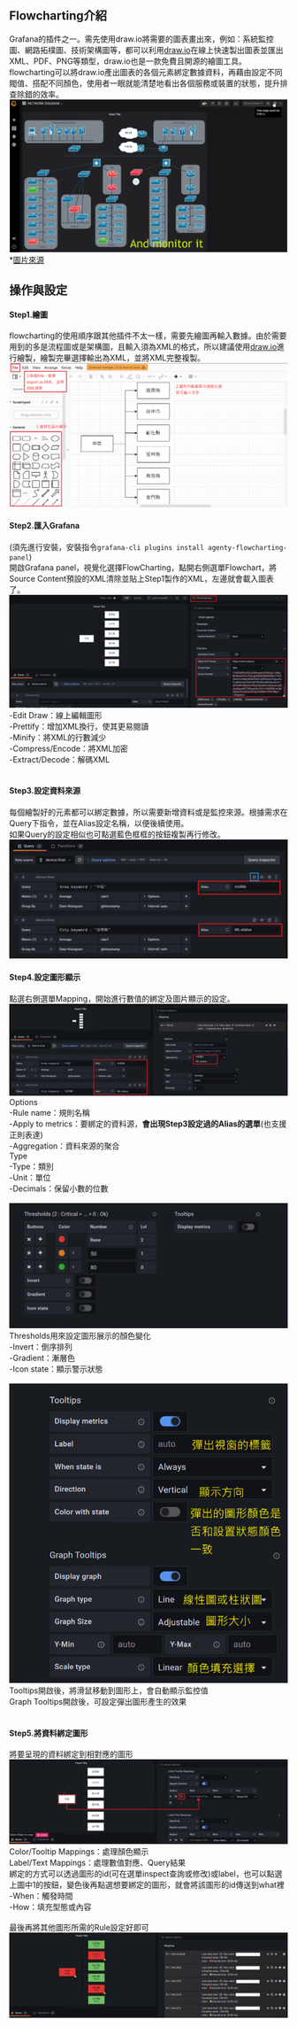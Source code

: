 ## Flowcharting介紹
Grafana的插件之一。需先使用draw.io將需要的圖表畫出來，例如：系統監控圖、網路拓樸圖、技術架構圖等，都可以利用[draw.io](https://app.diagrams.net/)在線上快速製出圖表並匯出XML、PDF、PNG等類型，draw.io也是一款免費且開源的繪圖工具。<br>
flowcharting可以將draw.io產出圖表的各個元素綁定數據資料，再藉由設定不同閥值、搭配不同顏色，使用者一眼就能清楚地看出各個服務或裝置的狀態，提升排查除錯的效率。<br> 
![image](https://github.com/hsiaotingg/ELKG/blob/Grafana-plugins/flowcharting/example.png)
*[圖片來源](https://grafana.com/grafana/plugins/agenty-flowcharting-panel/*)

## 操作與設定
#### Step1.繪圖
flowcharting的使用順序跟其他插件不太一樣，需要先繪圖再輸入數據。由於需要用到的多是流程圖或是架構圖，且輸入須為XML的格式，所以建議使用[draw.io](https://app.diagrams.net/)進行繪製，繪製完畢選擇輸出為XML，並將XML完整複製。
![image](https://github.com/hsiaotingg/ELKG/blob/Grafana-plugins/flowcharting/drawio.png)

#### Step2.匯入Grafana
(須先進行安裝，安裝指令```grafana-cli plugins install agenty-flowcharting-panel```)<br>
開啟Grafana panel，視覺化選擇FlowCharting，點開右側選單Flowchart，將Source Content預設的XML清除並貼上Step1製作的XML，左邊就會載入圖表了。<br>
![image](https://github.com/hsiaotingg/ELKG/blob/Grafana-plugins/flowcharting/basic%20setting.png)
-Edit Draw：線上編輯圖形<br>
-Prettify：增加XML換行，使其更易閱讀<br>
-Minify：將XML的行數減少<br>
-Compress/Encode：將XML加密<br>
-Extract/Decode：解碼XML<br>
<br>
#### Step3.設定資料來源
每個繪製好的元素都可以綁定數據，所以需要新增資料或是監控來源。根據需求在Query下指令，並在Alias設定名稱，以便後續使用。<br>
如果Query的設定相似也可點選藍色框框的按鈕複製再行修改。
![image](https://github.com/hsiaotingg/ELKG/blob/Grafana-plugins/flowcharting/source.png)
<br>
#### Step4.設定圖形顯示
點選右側選單Mapping，開始進行數值的綁定及圖片顯示的設定。<br>
![image](https://github.com/hsiaotingg/ELKG/blob/Grafana-plugins/flowcharting/setting-1.png)
Options<br>
-Rule name：規則名稱<br>
-Apply to metrics：要綁定的資料源，**會出現Step3設定過的Alias的選單**(也支援正則表達)<br>
-Aggregation：資料來源的聚合<br>
Type<br>
-Type：類別<br>
-Unit：單位<br>
-Decimals：保留小數的位數<br>
<br>
![image](https://github.com/hsiaotingg/ELKG/blob/Grafana-plugins/flowcharting/setting-2.png)
Thresholds用來設定圖形展示的顏色變化<br>
-Invert：倒序排列<br>
-Gradient：漸層色<br>
-Icon state：顯示警示狀態<br>
<br>
![image](https://github.com/hsiaotingg/ELKG/blob/Grafana-plugins/flowcharting/setting3.png)<br>
Tooltips開啟後，將滑鼠移動到圖形上，會自動顯示監控值<br>
Graph Tooltips開啟後，可設定彈出圖形產生的效果<br>
<br>
#### Step5.將資料綁定圖形
將要呈現的資料綁定到相對應的圖形
![image](https://github.com/hsiaotingg/ELKG/blob/Grafana-plugins/flowcharting/setting4.png)
Color/Tooltip Mappings：處理顏色顯示<br>
Label/Text Mappings：處理數值對應、Query結果<br>
綁定的方式可以透過圖形的id(可在選單inspect查詢或修改)或label，也可以點選上圖中1的按鈕，變色後再點選想要綁定的圖形，就會將該圖形的id傳送到what裡<br>
-When：觸發時間<br>
-How：填充型態或內容<br>
<br>
最後再將其他圖形所需的Rule設定好即可
![image](https://github.com/hsiaotingg/ELKG/blob/Grafana-plugins/flowcharting/finall.png)
